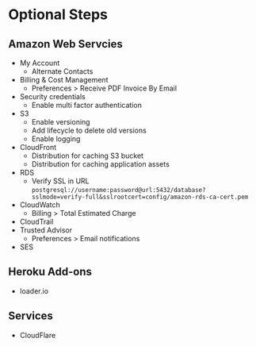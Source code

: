 # Optional Steps

## Amazon Web Servcies

* My Account
  * Alternate Contacts
* Billing & Cost Management
  * Preferences > Receive PDF Invoice By Email
* Security credentials
  * Enable multi factor authentication
* S3
  * Enable versioning
  * Add lifecycle to delete old versions
  * Enable logging
* CloudFront
  * Distribution for caching S3 bucket
  * Distribution for caching application assets
* RDS
  * Verify SSL in URL `postgresql://username:password@url:5432/database?sslmode=verify-full&sslrootcert=config/amazon-rds-ca-cert.pem`
* CloudWatch
  * Billing > Total Estimated Charge
* CloudTrail
* Trusted Advisor
  * Preferences > Email notifications
* SES

## Heroku Add-ons

* loader.io

## Services

* CloudFlare
